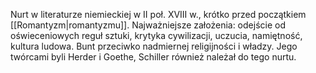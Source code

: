 Nurt w literaturze niemieckiej w II poł. XVIII w., krótko przed początkiem [[Romantyzm|romantyzmu]]. Najważniejsze założenia: odejście od oświeceniowych reguł sztuki, krytyka cywilizacji, uczucia, namiętność, kultura ludowa. Bunt przeciwko nadmiernej religijności i władzy.
Jego twórcami byli Herder i Goethe, Schiller również należał do tego nurtu.
